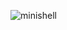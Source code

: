 ![minishell](https://github.com/Muddrayss/minishell/assets/104778891/8affdbb4-6f1c-41e4-9f07-250747395eb4)
